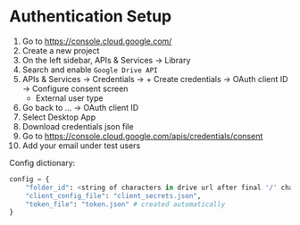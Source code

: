 # Authentication Setup

1. Go to https://console.cloud.google.com/
2. Create a new project
3. On the left sidebar, APIs & Services -> Library
4. Search and enable `Google Drive API`
5. APIs & Services -> Credentials -> + Create credentials -> OAuth client ID -> Configure consent screen
    - External user type
6. Go back to ... -> OAuth client ID
7. Select Desktop App
8. Download credentials json file
9. Go to https://console.cloud.google.com/apis/credentials/consent
10. Add your email under test users

Config dictionary:

```python
config = {
    "folder_id": <string of characters in drive url after final '/' character>,
    "client_config_file": "client_secrets.json",
    "token_file": "token.json" # created automatically
}
```
